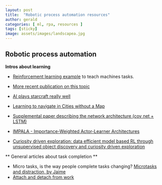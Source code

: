 ```yaml
---
layout: post
title:  "Robotic process automation resources"
author: gerald
categories: [ ml, rpa, resources ]
tags: [sticky]
image: assets/images/landscapea.jpg
---
```


Robotic process automation
---

**Intros about learning**

* [Reinforcement learning example](https://deepmind.com/research/publications/playing-atari-deep-reinforcement-learning/ ) to teach machines tasks. 
* [More recent publication on this topic](https://arxiv.org/abs/1901.00943v1)
* [AI plays starcraft really well](https://deepmind.com/blog/alphastar-mastering-real-time-strategy-game-starcraft-ii/)
* [Learning to navigate in Cities without a Map](https://deepmind.com/blog/article/learning-to-navigate-cities-without-a-map )
* [Supplemental paper describing the network architecture (cov net + LSTM)](https://github.com/deepmind/streetlearn) 

* [IMPALA - Importance-Weighted Actor-Learner Architectures](https://deepmind.com/blog/article/impala-scalable-distributed-deeprl-dmlab-30)
* [Curiosity driven exploration: data efficient model based RL through unsupervised object discovery and curiosity driven exploration](https://deepmind.com/research/publications/COBRA-Data-Efficient-Model-Based-RL)

** General articles about task completion **
* Micro tasks, is the way people complete tasks changing? [Microtasks and distraction, by Jaime](https://www.fastcompany.com/90401814/microsoft-is-designing-ai-powered-next-gen-tools-for-the-age-of-distraction)
* [Attach and detach from work](http://teevan.org/publications/papers/chi18-switch.pdf) 